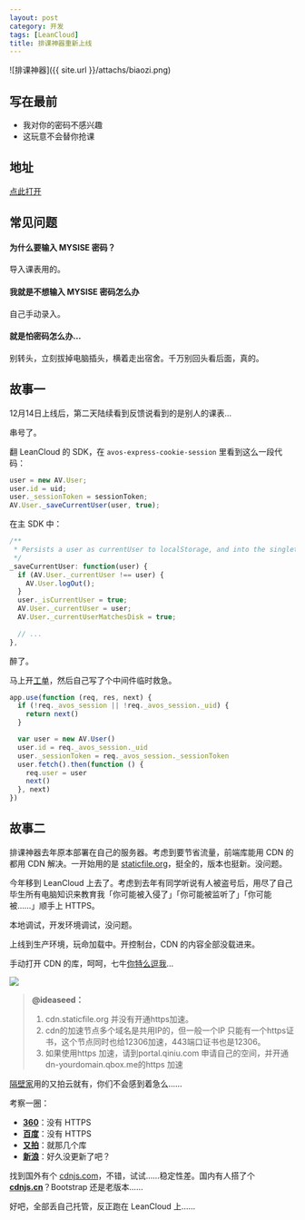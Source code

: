 ```yaml
---
layout: post
category: 开发
tags: [LeanCloud]
title: 排课神器重新上线
---
```


![排课神器]({{ site.url }}/attachs/biaozi.png)

## 写在最前

- 我对你的密码不感兴趣
- 这玩意不会替你抢课

## 地址

[点此打开](https://biaozi.avosapps.com/)

## 常见问题

#### 为什么要输入 MYSISE 密码？

导入课表用的。

#### 我就是不想输入 MYSISE 密码怎么办

自己手动录入。

#### 就是怕密码怎么办…

别转头，立刻拔掉电脑插头，横着走出宿舍。千万别回头看后面，真的。

## 故事一

12月14日上线后，第二天陆续看到反馈说看到的是别人的课表…

串号了。

翻 LeanCloud 的 SDK，在 `avos-express-cookie-session` 里看到这么一段代码：

```js
user = new AV.User;
user.id = uid;
user._sessionToken = sessionToken;
AV.User._saveCurrentUser(user, true);
```

在主 SDK 中：

```js
/**
 * Persists a user as currentUser to localStorage, and into the singleton.
 */
_saveCurrentUser: function(user) {
  if (AV.User._currentUser !== user) {
    AV.User.logOut();
  }
  user._isCurrentUser = true;
  AV.User._currentUser = user;
  AV.User._currentUserMatchesDisk = true;
  
  // ...
},
```

醉了。

马上开[工单](https://ticket.avosapps.com/tickets/548eb27ee4b094fb54425a47/threads)，然后自己写了个中间件临时救急。

```js
app.use(function (req, res, next) {
  if (!req._avos_session || !req._avos_session._uid) {
    return next()
  }

  var user = new AV.User()
  user.id = req._avos_session._uid
  user._sessionToken = req._avos_session._sessionToken
  user.fetch().then(function () {
    req.user = user
    next()
  }, next)
})
```

## 故事二

排课神器去年原本部署在自己的服务器。考虑到要节省流量，前端库能用 CDN 的都用 CDN 解决。一开始用的是 [staticfile.org](http://staticfile.org)，挺全的，版本也挺新。没问题。

今年移到 LeanCloud 上去了。考虑到去年有同学听说有人被盗号后，用尽了自己毕生所有电脑知识来教育我「你可能被入侵了」「你可能被监听了」「你可能被……」顺手上 HTTPS。

本地调试，开发环境调试，没问题。

上线到生产环境，玩命加载中。开控制台，CDN 的内容全部没载进来。

手动打开 CDN 的库，呵呵，七牛[你特么逗我](http://weibo.com/1260797924/BAQQP2pCr?from=page_1005051260797924_profile&wvr=6&mod=weibotime)…

![](http://ww2.sinaimg.cn/large/4b263fe4gw1en9mi4eew2j20r50cz772.jpg)

> **@ideaseed：**
>
> 1. cdn.staticfile.org 并没有开通https加速。
> 2. cdn的加速节点多个域名是共用IP的，但一般一个IP 只能有一个https证书，这个节点同时也给12306加速，443端口证书也是12306。
> 3. 如果使用https 加速，请到portal.qiniu.com 申请自己的空间，并开通dn-yourdomain.qbox.me的https 加速

[隔壁家](http://cdnjs.cn)用的又拍云就有，你们不会感到着急么……

考察一圈：

- [**360**](http://libs.useso.com)：没有 HTTPS
- [**百度**](http://cdn.code.baidu.com)：没有 HTTPS
- [**又拍**](http://jscdn.upai.com)：就那几个库
- [**新浪**](http://lib.sinaapp.com)：好久没更新了吧？

找到国外有个 [cdnjs.com](https://cdnjs.com)，不错，试试……稳定性差。国内有人搭了个 [**cdnjs.cn**](http://cdnjs.cn)？Bootstrap 还是老版本……

好吧，全部丢自己托管，反正跑在 LeanCloud 上……
